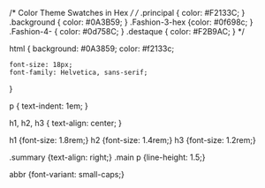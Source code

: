 /* Color Theme Swatches in Hex */
/*
.principal { color: #F2133C; }
.background { color: #0A3B59; }
.Fashion-3-hex {color: #0f698c; }
.Fashion-4- { color: #0d758C; }
.destaque { color: #F2B9AC; }
*/

html {
    background: #0A3859;
    color: #f2133c;

    font-size: 18px;
    font-family: Helvetica, sans-serif;
}

p {
    text-indent: 1em;
}


h1, h2, h3 {
    text-align: center;
}

h1 {font-size: 1.8rem;}
h2 {font-size: 1.4rem;}
h3 {font-size: 1.2rem;}

.summary {text-align: right;}
.main p {line-height: 1.5;}

abbr {font-variant: small-caps;}

